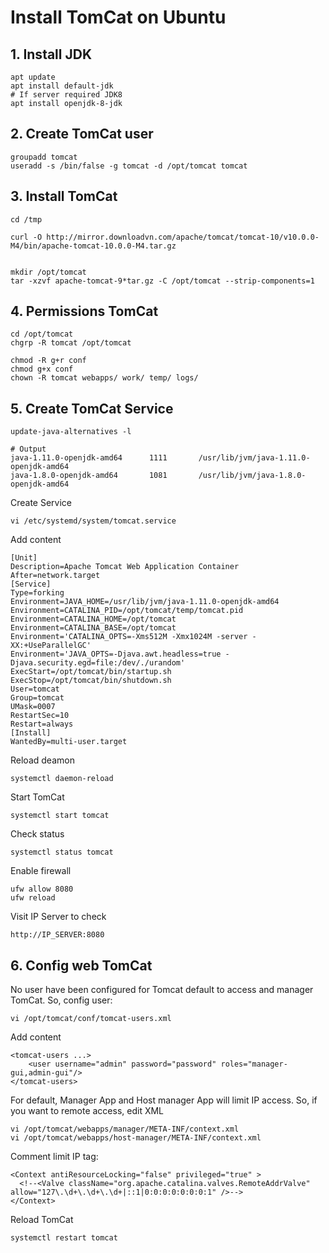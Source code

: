 # Install TomCat on Ubuntu

## 1. Install JDK

```
apt update
apt install default-jdk
# If server required JDK8
apt install openjdk-8-jdk
```

## 2. Create TomCat user

```
groupadd tomcat
useradd -s /bin/false -g tomcat -d /opt/tomcat tomcat
```

## 3. Install TomCat

```
cd /tmp

curl -O http://mirror.downloadvn.com/apache/tomcat/tomcat-10/v10.0.0-M4/bin/apache-tomcat-10.0.0-M4.tar.gz


mkdir /opt/tomcat
tar -xzvf apache-tomcat-9*tar.gz -C /opt/tomcat --strip-components=1
```

## 4. Permissions TomCat

```
cd /opt/tomcat
chgrp -R tomcat /opt/tomcat

chmod -R g+r conf
chmod g+x conf
chown -R tomcat webapps/ work/ temp/ logs/
```

## 5. Create TomCat Service

```
update-java-alternatives -l

# Output
java-1.11.0-openjdk-amd64      1111       /usr/lib/jvm/java-1.11.0-openjdk-amd64
java-1.8.0-openjdk-amd64       1081       /usr/lib/jvm/java-1.8.0-openjdk-amd64
```

Create Service

```
vi /etc/systemd/system/tomcat.service
```

Add content

```
[Unit]
Description=Apache Tomcat Web Application Container
After=network.target
[Service]
Type=forking
Environment=JAVA_HOME=/usr/lib/jvm/java-1.11.0-openjdk-amd64
Environment=CATALINA_PID=/opt/tomcat/temp/tomcat.pid
Environment=CATALINA_HOME=/opt/tomcat
Environment=CATALINA_BASE=/opt/tomcat
Environment='CATALINA_OPTS=-Xms512M -Xmx1024M -server -XX:+UseParallelGC'
Environment='JAVA_OPTS=-Djava.awt.headless=true -Djava.security.egd=file:/dev/./urandom'
ExecStart=/opt/tomcat/bin/startup.sh
ExecStop=/opt/tomcat/bin/shutdown.sh
User=tomcat
Group=tomcat
UMask=0007
RestartSec=10
Restart=always
[Install]
WantedBy=multi-user.target
```

Reload deamon

```
systemctl daemon-reload
```

Start TomCat

```
systemctl start tomcat
```

Check status

```
systemctl status tomcat
```

Enable firewall

```
ufw allow 8080
ufw reload
```

Visit IP Server to check

```
http://IP_SERVER:8080
```

## 6. Config web TomCat

No user have been configured for Tomcat default to access and manager TomCat. So, config user:

```
vi /opt/tomcat/conf/tomcat-users.xml
```

Add content

```
<tomcat-users ...>
    <user username="admin" password="password" roles="manager-gui,admin-gui"/>
</tomcat-users>
```

For default, Manager App and Host manager App will limit IP access. So, if you want to remote access, edit XML

```
vi /opt/tomcat/webapps/manager/META-INF/context.xml
vi /opt/tomcat/webapps/host-manager/META-INF/context.xml
```

Comment limit IP tag:

```
<Context antiResourceLocking="false" privileged="true" >
  <!--<Valve className="org.apache.catalina.valves.RemoteAddrValve" allow="127\.\d+\.\d+\.\d+|::1|0:0:0:0:0:0:0:1" />-->
</Context>
```

Reload TomCat

```
systemctl restart tomcat
```